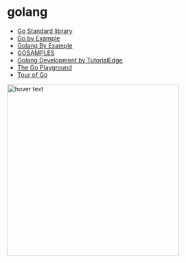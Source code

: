 # golang
- [Go Standard library](https://pkg.go.dev/std) <br>
- [Go by Example](https://gobyexample.com/)<br>
- [Golang By Example](https://golangbyexample.com/exported-unexported-fields-struct-go/)<br>
- [GOSAMPLES](https://gosamples.dev/read-user-input/)<br>
- [Golang Development by TutorialEdge](https://www.youtube.com/playlist?list=PLzUGFf4GhXBL4GHXVcMMvzgtO8-WEJIoY) <br>
- [The Go Playground](https://go.dev/play/)<br>
- [Tour of Go](https://go.dev/tour/list)<br>
<img src="https://www.vertica.com/wp-content/uploads/2019/07/Golang.png" width="400" title="hover text">
